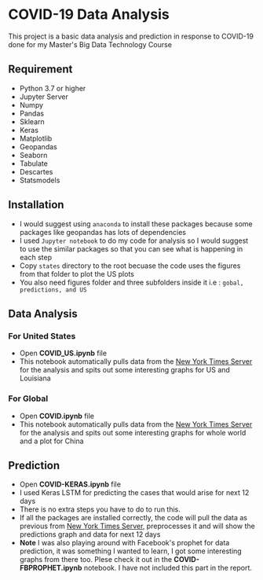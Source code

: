 # COVID-19 Data Analysis

This project is a basic data analysis and prediction in response to COVID-19 done for my Master's Big Data Technology Course

## Requirement
- Python 3.7 or higher
- Jupyter Server
- Numpy
- Pandas
- Sklearn
- Keras
- Matplotlib
- Geopandas
- Seaborn
- Tabulate
- Descartes
- Statsmodels

## Installation
- I would suggest using `anaconda` to install these packages because some packages like geopandas has lots of dependencies
- I used `Jupyter notebook` to do my code for analysis so I would suggest to use the similar packages so that you can see what is happening in each step
- Copy `states` directory to the root becuase the code uses the figures from that folder to plot the US plots
- You also need figures folder and three subfolders inside it i.e : `gobal, predictions, and US`

## Data Analysis
### For United States
- Open **COVID_US.ipynb** file
- This notebook automatically pulls data from the [New York Times Server](https://github.com/CSSEGISandData/COVID-19/tree/master/csse_covid_19_data/csse_covid_19_time_series) for the analysis and spits out some interesting graphs for US and Louisiana

### For Global
- Open **COVID.ipynb** file
- This notebook automatically pulls data from the [New York Times Server](https://github.com/CSSEGISandData/COVID-19/tree/master/csse_covid_19_data/csse_covid_19_time_series) for the analysis and spits out some interesting graphs for whole world and a plot for China

## Prediction

- Open **COVID-KERAS.ipynb** file
- I used Keras LSTM for predicting the cases that would arise for next 12 days
- There is no extra steps you have to do to run this.
- If all the packages are installed correctly, the code will pull the data as previous from [New York Times Server](https://github.com/CSSEGISandData/COVID-19/tree/master/csse_covid_19_data/csse_covid_19_time_series), preprocesses it and will show the predictions graph and data for next 12 days
- **Note** I was also playing around with Facebook's prophet for data prediction, it was something I wanted to learn, I got some interesting graphs from there too. Plese check it out in the **COVID-FBPROPHET.ipynb** notebook. I have not included this part in the report.